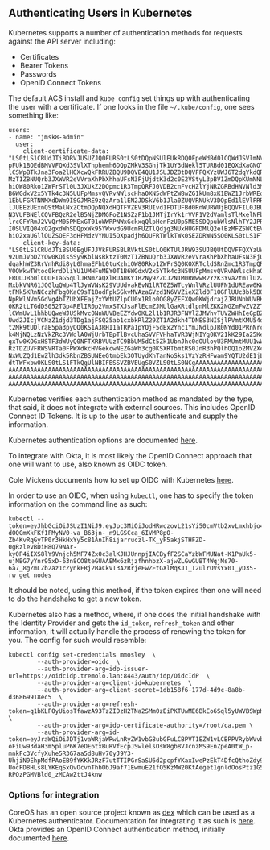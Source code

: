 ## Authenticating Users in Kubernetes

Kubernetes supports a number of authentication methods for requests against the API server including:

* Certificates
* Bearer Tokens
* Passwords 
* OpenID Connect Tokens

The default ACS install and `kube config` set things up with authenticating the user with a certificate.  If one looks in the file `~/.kube/config`, one sees something like:

```
users:
- name: "jmsk8-admin"
  user:
    client-certificate-data: "LS0tLS1CRUdJTiBDRVJUSUZJQ0FURS0tLS0tDQpNSUlEUkRDQ0FpeWdBd0lCQWdJSVlmNVB2MFVOcWFjd0RRWUpLb1pJaHZjTkFRRUxCUUF3RX
pFUk1BOEdBMVVFQXd3SVlXTnphemh6DQpZMkV3SGhjTk1UY3dNekl5TURBd01EQXdXaGNOTVRrd016SXlNREF3TURBd1dqQVZNUk13RVFZRFZRUUREQXByZFdKbFkyOXVabWxuDQpNSU
lCSWpBTkJna3Foa2lHOXcwQkFRRUZBQU9DQVE4QU1JSUJDZ0tDQVFFQXYzUWJ6T2dqYkdQRm1CVVdDRlozQ2FhZ1luN1hHREdBDQpFdUQ3ckZJT3ZSYlVsNlhDQis5Sy9KblNsRktzT0
MzT1ZBNUQrb3JXWVR2eVVraXhPbXhhaUFsN3FjUjdtK3d2c0E2VStyL3pBV1ZmDQpKUmNNL09MSHRRcGpVc2c5R1NhaUxyZitPS3MxUXFkTndqakhWZ3RrVnhRdi8yL0hmaEFhL0tuKz
hiOW80Rko1ZWFrSTl0U3JXUkZ2DQpmc1R3TmpQRFJ0VDB2cnFvcHZlYjNRZGRBdHNVNld3MUJnaUh3NTVPSW1TMStWQldSZ3F5YTAyajd1dDlpME1raHNJK3Q5YmFNVDBxDQpuMEY0T1
B6WGdxV2x5YTk4c3N5UUFpMmsvQVRvNWlscHhaOXN5dWFtZW8wZG1kUm8xK1BWZ1JrbWREdmwvQmRqNm8xbzNJQ0VhZ3h4DQorQ2JXYXdJREFRQUJvNEdaTUlHV01FSUdBMVVkSXdRN0
1EbUFGRTNNMXdDWm9ISGJMRE9zQzAra1lEN2JDSkV6b1Jla0ZUQVRNUkV3DQpEd1lEVlFRRERBaGhZM05yT0hOallZSUlJa2Y4NmdLK2NORXdIUVlEVlIwT0JCWUVGS2hOa3M5b3VRbD
lJUEEzUExnQStMalNxZCtmDQpNQXdHQTFVZEV3RUIvd1FDTUFBd0RnWURWUjBQQVFIL0JBUURBZ1dnTUJNR0ExVWRKUVFNTUFvR0NDc0dBUVVGQndNQ01BMEdDU3FHDQpTSWIzRFFFQk
N3VUFBNElCQVFBQzR2elB5NjZDMGFoZ1NSZzF1b1JMTjIrYk1rVVF1V2dVamlsTlMxelNFbXQ3NnlzdE4xNVVUZ3lWDQplaWxHcHVVM2tGVEh5VEo3WW5rTExDRytWTmV1K0dBZnVqVm
lrcGFYRmJ2VVQrM05PMExGT01oWWRPNWxGckxqQlpHenFzU0p5ME5SDQpubWlsNlhTY2JPRVlwMTlVbDdEL3NrMS8wYmwra0l6U2ZRK2crd01BaDJRcXFpYnREcHRsQ0tQOXJ5MElPVF
I0SUVIQ04xQ2gxdWhSDQpxWk95YWxvdG9UcmFUZTlQdjg3NUxHUGFDMlQ2elBzMFZ5WCtEV1A4ZnRTdW0ybnlySGlFZVdpTGR0K29jczVIRGdCY3B0aU11NlhTDQpNUFdwaC9jbHJvU0
hiQ2xaUGllQUZSOEF3dHFMdzVYMUI5QXpadjh6QUFRTWlkTWk0SEZDRWN5SQ0KLS0tLS1FTkQgQ0VSVElGSUNBVEUtLS0tLQ0K"
    client-key-data: "LS0tLS1CRUdJTiBSU0EgUFJJVkFURSBLRVktLS0tLQ0KTUlJRW93SUJBQUtDQVFFQXYzUWJ6T2dqYkdQRm1CVVdDRlozQ2FhZ1luN1hHREdBRXVEN3JGSU
92UmJVbDZYQw0KQis5Sy9KblNsRktzT0MzT1ZBNUQrb3JXWVR2eVVraXhPbXhhaUFsN3FjUjdtK3d2c0E2VStyL3pBV1ZmSlJjTQ0KL09MSHRRcGpVc2c5R1NhaUxyZitPS3MxUXFkTn
dqakhWZ3RrVnhRdi8yL0hmaEFhL0tuKzhiOW80Rko1ZWFrSQ0KOXRTcldSRnZmc1R3TmpQRFJ0VDB2cnFvcHZlYjNRZGRBdHNVNld3MUJnaUh3NTVPSW1TMStWQldSZ3F5YTAyag0KN3
V0OWkwTWtoc0krdDliYU1UMHFuMEY0T1B6WGdxV2x5YTk4c3N5UUFpMmsvQVRvNWlscHhaOXN5dWFtZW8wZA0KbWRSbzErUFZnUmttZER2bC9CZGo2bzFvM0lDRWFneHgrQ2JXYXdJRE
FRQUJBb0lCQUFIaG5qUlJRNmZaQXlRUA0KY1B2Ny9ZZDJ2N1M0RWwwR2YzK3Yva2tmTlUzZVg1QnQ3STR2WjhrN3Fib1RaZVhYYldPZUVFVHlBRkZNU1lGTg0KZlpCWmFEcFYvWVVaal
MxbkVNRG1JOGlqQWp4TlJyWVNsK29VUUdvakEvN1lRT0Z5WTcyWnlVRzlUUFN1dUREaw0KWmZFT2c1bm5kT0ZKcytnbE9GNnJQUG9iSzJpbzRtN08vb1psTTRmMDNZQW1sTjF4QkNRcC
tFMk5KRnNCczhFbg0KaC9sT1BodFpkSGkvMVAzaGVzd1N6VVZieXZld0F1OGFlUUc3bk5BQ3dUbm9RNkRyMk05bjhVUHJIK0lxd2hnaw0KS1IzQmJvTnI1ZlFJL203RlQ2Z1c2Wjh0Um
NpRWlNVm5GdVg4bTZUbXFEajZxYWtUZlpCU0x1Rlo0OG8yZEFXQw0KWjdrajZJRUNnWUVBK2FKYlNkZ0FyRXRSL2lmY3NjZ2d0SGJvYTAzekRtQnFhMnlYR20zM2R1ZUpCU1NYbW8vNQ
0KR2tLTGdDS052TGp4RElIR0p2VmxSTXJsaFlEcmZJMUlGaXRtdlpnMlZKK2NGZmFwZVZZTFFyblF3R2pHRmx0Rg0KcERzYlF0UmVQZDBReDA2cTM2YVppbTVKNTFmZHVlcFNyc0RUNV
lCWmUvL1hhbUQweWJUSkMvc0NnWUVBeEZYdw0KL2l1b1RJR3FNVlZJMVhvTUVZWHhIeGpBZkFGY1k4YVYrUnNwMEVHcUJCS2N3WmJXT1o0Rk1waFRLblFRcDlxbw0KMWUrODNLMTArdn
Uwd2JIcjVCNzZ1djd3TDg1ajFSQ25ab1cxbkRlZ29ZT1A2dkh4TDNES3NISjlPVmtKMU54dg0KbzBsS0h3RlZIR3JlSnE0R1lLWGwvMlVnWkJOcnlvd2FXUERVWkZFQ2dZQk1HZVd3aG
t2Mk9tUDlraE5pa3pyOQ0KS1A3RHI1aTRPa1pYQjF5dEx2Ync1YmJNdlpJR0NYd01PRnNrcmVQOXMzZXdzMk0vL3pGbkhsK0lLbndmbFVaeg0KazdtWGRPNmpMNkU2eE41M1lmYSsyYn
k4MjNQLzNzVkZRc3VWdlA0WjUrbTBpTlBvcUhaSVVFVHhaTVR3WjNIYg0KV21kK29Ia25KeUI1aXFNMVZvcXZ2d0tCZ1FDZ0E3OHZHQnZKaHVCVDVzTStvWUxXZ1VpOFpHcjBaaE9MaW
gxTw0KOGxHSTF3dWUyQ0NFTXRBVUUzTC9BbUM5dCt5Zk1UbnJhc0dOUloyU3RMUmtMUU1wWUFwUGYxbjRUSWpXN1FUUw0KTE9XUUZWSkljTFpKOExmMlIwSWF2cVRLcVlPMnhaWURDY2
RzTDZUVFRWSVRTa0FPWXdkcHVGekcwNEZGaWh3cg0KSXRTbmtRS0JnR3hPQlhOQ1o2MVZXcmc5VlBqLzR0WFZDdzVDVTZoZUFKYmJhcHp2MUlWN3I1UThBbkxiWDhDUg0KcnQrU1BLZD
NxWUZQd1EwZlh3dk5RbnZBSUNEeGtmbEk3OTUydXhTanNoSks1VzYzRHFwam9YQTU2dE1jL3dHQQ0KQmtLdXpIanFSSXpyRmhSOU9ZSmVpaDlhQU02Wmd1Z0FzUTEvRnVRUEJUOXFvUk
dtTWFxbw0KLS0tLS1FTkQgUlNBIFBSSVZBVEUgS0VZLS0tLS0NCgAAAAAAAAAAAAAAAAAAAAAAAAAAAAAAAAAAAAAAAAAAAAAAAAAAAAAAAAAAAAAAAAAAAAAAAAAAAAAAAAAAAAAAAA
AAAAAAAAAAAAAAAAAAAAAAAAAAAAAAAAAAAAAAAAAAAAAAAAAAAAAAAAAAAAAAAAAAAAAAAAAAAAAAAAAAAAAAAAAAAAAAAAAAAAAAAAAAAAAAAAAAAAAAAAAAAAAAAAAAAAAAAAAAAA
AAAAAAAAAAAAAAAAAAAAAAAAAAAAAAAAAAAAAAAAAAAAAAAAAAAAAAAAAAAAAAAAAAAAAAAAAAAAAAAAAAAAAAAAAAAAAAAAAAAAAAAAAAAAAAAAAAAAAAAAAAAAAAAAAAAAAAAAAAAA
AAAAAAAAAAAAAAAAAAAAAAAAAAAAAAAAAAAAAAAAAAAAAAAAAAAAAAAAAAAAAAAAAAAAAAAAAAAAAAAAAAAAAAAAAAAAA="
```

Kubernetes verifies each authentication method as mandated by the type, that said, it does not integrate with external sources.  This includes OpenID Connect ID Tokens.  It is up to the user to authenticate and supply the information.

Kubernetes authentication options are documented [here](https://kubernetes.io/docs/admin/authentication).

To integrate with Okta, it is most likely the OpenID Connect approach that one will want to use, also known as OIDC token.

Cole Mickens documents how to set up OIDC with Kubernetes [here](https://github.com/colemickens/azure-ad-k8s-oidc-example).

In order to use an OIDC, when using `kubectl`, one has to specify the token information on the command line as such:

```
kubectl --token=eyJhbGciOiJSUzI1NiJ9.eyJpc3MiOiJodHRwczovL21sYi50cmVtb2xvLmxhbjo4MDQzL2F1dGgvaWRwL29pZGMiLCJhdWQiOiJrdWJlcm5ldGVzIiwiZXhwIjoxNDc0NTk2NjY5LCJqdGkiOiI2RDUzNXoxUEpFNjJOR3QxaWVyYm9RIiwiaWF0IjoxNDc0NTk2MzY5LCJuYmYiOjE0NzQ1OTYyNDksInN1YiI6Im13aW5kdSIsInVzZXJfcm9sZSI6WyJ1c2VycyIsIm5ldy1uYW1lc3BhY2Utdmlld2VyIl0sImVtYWlsIjoibXdpbmR1QG5vbW9yZWplZGkuY29tIn0.f2As579n9VNoaKzoF-dOQGmXkFKf1FMyNV0-va_B63jn-_n9LGSCca_6IVMP8pO-Zb4KvRqGyTP0r3HkHxYy5c81AnIh8ijarruczl-TK_yF5akjSTHFZD-0gRzlevBDiH8Q79NAr-ky0P4iIXS8lY9Vnjch5MF74Zx0c3alKJHJUnnpjIACByfF2SCaYzbWFMUNat-K1PaUk5-ujMBG7yYnr95xD-63n8CO8teGUAAEMx6zRjzfhnhbzX-ajwZLGwGUBT4WqjMs70-6a7_8gZmLZb2az1cZynkFRj2BaCkVT3A2RrjeEwZEtGXlMqKJ1_I2ulrOVsYx01_yD35-rw get nodes
```

It should be noted, using this method, if the token expires then one will need to do the handshake to get a new token.

Kubernetes also has a method, where, if one does the initial handshake with the Identity Provider and gets the `id_token`, `refresh_token` and other information, it will actually handle the process of renewing the token for you.  The config for such would resemble:

```
kubectl config set-credentials mmosley  \
        --auth-provider=oidc  \
        --auth-provider-arg=idp-issuer-url=https://oidcidp.tremolo.lan:8443/auth/idp/OidcIdP  \
        --auth-provider-arg=client-id=kubernetes  \
        --auth-provider-arg=client-secret=1db158f6-177d-4d9c-8a8b-d36869918ec5  \
        --auth-provider-arg=refresh-token=q1bKLFOyUiosTfawzA93TzZIDzH2TNa2SMm0zEiPKTUwME6BkEo6Sql5yUWVBSWpKUGphaWpxSVAfekBOZbBhaEW+VlFUeVRGcluyVF5JT4+haZmPsluFoFu5XkpXk5BXqHega4GAXlF+ma+vmYpFcHe5eZR+slBFpZKtQA= \
        --auth-provider-arg=idp-certificate-authority=/root/ca.pem \
        --auth-provider-arg=id-token=eyJraWQiOiJDTj1vaWRjaWRwLnRyZW1vbG8ubGFuLCBPVT1EZW1vLCBPPVRybWVvbG8gU2VjdXJpdHksIEw9QXJsaW5ndG9uLCBTVD1WaXJnaW5pYSwgQz1VUy1DTj1rdWJlLWNhLTEyMDIxNDc5MjEwMzYwNzMyMTUyIiwiYWxnIjoiUlMyNTYifQ.eyJpc3MiOiJodHRwczovL29pZGNpZHAudHJlbW9sby5sYW46ODQ0My9hdXRoL2lkcC9PaWRjSWRQIiwiYXVkIjoia3ViZXJuZXRlcyIsImV4cCI6MTQ4MzU0OTUxMSwianRpIjoiMm96US15TXdFcHV4WDlHZUhQdy1hZyIsImlhdCI6MTQ4MzU0OTQ1MSwibmJmIjoxNDgzNTQ5MzMxLCJzdWIiOiI0YWViMzdiYS1iNjQ1LTQ4ZmQtYWIzMC0xYTAxZWU0MWUyMTgifQ.w6p4J_6qQ1HzTG9nrEOrubxIMb9K5hzcMPxc9IxPx2K4xO9l-oFiUw93daH3m5pluP6K7eOE6txBuRVfEcpJSwlelsOsW8gb8VJcnzMS9EnZpeA0tW_p-mnkFc3VcfyXuhe5R3G7aa5d8uHv70yJ9Y3-UhjiN9EhpMdfPAoEB9fYKKkJRzF7utTTIPGrSaSU6d2pcpfYKaxIwePzEkT4DfcQthoZdy9ucNvvLoi1DIC-UocFD8HLs8LYKEqSxQvOcvnThbObJ9af71EwmuE21fO5KzMW20KtAeget1gnldOosPtz1G5EwvaQ401-RPQzPGMVBld0_zMCAwZttJ4knw
```

### Options for integration

CoreOS has an open source project known as [dex](https://github.com/coreos/dex) which can be used as a Kubernetes authenticator.  Documentation for integrating it as such is [here](https://github.com/coreos/dex/blob/master/Documentation/kubernetes.md).  Okta provides an OpenID Connect authentication method, initially documented [here](http://developer.okta.com/docs/api/resources/oidc.html).